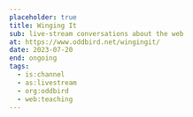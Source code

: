 ```yaml
---
placeholder: true
title: Winging It
sub: live-stream conversations about the web
at: https://www.oddbird.net/wingingit/
date: 2023-07-20
end: ongoing
tags:
  - is:channel
  - as:livestream
  - org:oddbird
  - web:teaching
---
```

